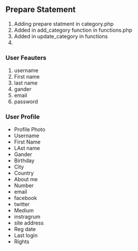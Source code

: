 ## Prepare Statement

1. Adding prepare statment in category.php
2. Added in add_category function in functions.php
3. Added in update_category in functions
4.

### User Feauters

1. username
2. First name
3. last name
4. gander
5. email
6. password

### User Profile

- Profile Photo
- Username
- First Name
- LAst name
- Gander
- Birthday
- City
- Country
- About me
- Number
- email
- facebook
- twitter
- Medium
- instragrum
- site address
- Reg date
- Last login
- Rights
